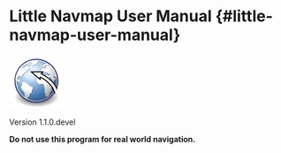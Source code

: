 # Little Navmap User Manual {#little-navmap-user-manual}

![Little Navmap](../images/littlenavmap.svg "Little Navmap")

Version 1.1.0.devel

**Do not use this program for real world navigation.**

